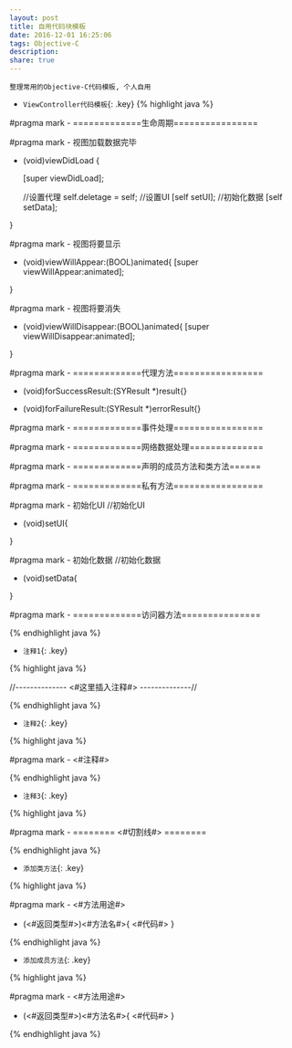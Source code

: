 ```yaml
---
layout: post
title: 自用代码块模板
date: 2016-12-01 16:25:06
tags: Objective-C
description: 
share: true
---
```


    整理常用的Objective-C代码模板, 个人自用

* `ViewController代码模板`{: .key}
{% highlight java %}

#pragma mark - =============生命周期================

#pragma mark - 视图加载数据完毕

- (void)viewDidLoad {

    [super viewDidLoad];

    //设置代理
    self.deletage = self;
    //设置UI
    [self setUI];
    //初始化数据
    [self setData];

}

#pragma mark - 视图将要显示
- (void)viewWillAppear:(BOOL)animated{
    [super viewWillAppear:animated];

}

#pragma mark - 视图将要消失
- (void)viewWillDisappear:(BOOL)animated{
    [super viewWillDisappear:animated];

}

#pragma mark - =============代理方法=================

- (void)forSuccessResult:(SYResult *)result{}

- (void)forFailureResult:(SYResult *)errorResult{}

#pragma mark - =============事件处理=================

#pragma mark - =============网络数据处理==============

#pragma mark - =============声明的成员方法和类方法======

#pragma mark - =============私有方法=================

#pragma mark - 初始化UI
//初始化UI
- (void)setUI{

}

#pragma mark - 初始化数据
//初始化数据
- (void)setData{

}

#pragma mark - =============访问器方法===============

{% endhighlight java %}

* `注释1`{: .key}

{% highlight java %}

//--------------  <#这里插入注释#>  --------------//

{% endhighlight java %}

* `注释2`{: .key}

{% highlight java %}

#pragma mark - <#注释#>

{% endhighlight java %}

* `注释3`{: .key}

{% highlight java %}

#pragma mark - ======== <#切割线#> ========

{% endhighlight java %}

* `添加类方法`{: .key}

{% highlight java %}

#pragma mark - <#方法用途#>

+ (<#返回类型#>)<#方法名#>{
    <#代码#>
}

{% endhighlight java %}

* `添加成员方法`{: .key}

{% highlight java %}

#pragma mark - <#方法用途#>

- (<#返回类型#>)<#方法名#>{
    <#代码#>
}

{% endhighlight java %}